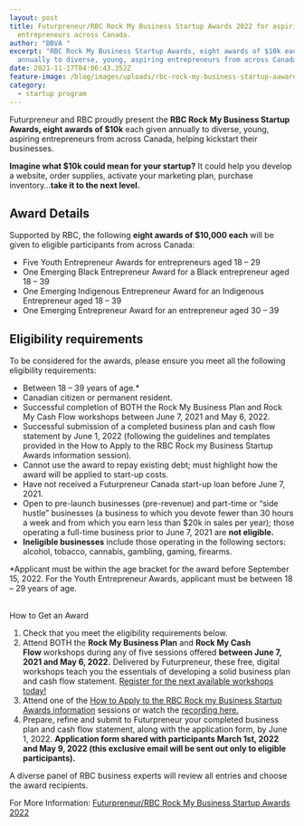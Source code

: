 ```yaml
---
layout: post
title: Futurpreneur/RBC Rock My Business Startup Awards 2022 for aspiring
  entrepreneurs across Canada.
author: "BBVA "
excerpt: "RBC Rock My Business Startup Awards, eight awards of $10k each given
  annually to diverse, young, aspiring entrepreneurs from across Canada, "
date: 2021-11-17T04:06:43.352Z
feature-image: /blog/images/uploads/rbc-rock-my-business-startup-aawards-2022.jpg
category:
  - startup program
---
```

Futurpreneur and RBC proudly present the **RBC Rock My Business Startup Awards, eight awards of $10k** each given annually to diverse, young, aspiring entrepreneurs from across Canada, helping kickstart their businesses.

**Imagine what $10k could mean for your startup?** It could help you develop a website, order supplies, activate your marketing plan, purchase inventory…**take it to the next level.**

## Award Details

Supported by RBC, the following **eight awards of $10,000 each** will be given to eligible participants from across Canada:

* Five Youth Entrepreneur Awards for entrepreneurs aged 18 – 29
* One Emerging Black Entrepreneur Award for a Black entrepreneur aged 18 – 39
* One Emerging Indigenous Entrepreneur Award for an Indigenous Entrepreneur aged 18 – 39
* One Emerging Entrepreneur Award for an entrepreneur aged 30 – 39



## Eligibility requirements

To be considered for the awards, please ensure you meet all the following eligibility requirements:

* Between 18 – 39 years of age.*
* Canadian citizen or permanent resident.
* Successful completion of BOTH the Rock My Business Plan and Rock My Cash Flow workshops between June 7, 2021 and May 6, 2022.
* Successful submission of a completed business plan and cash flow statement by June 1, 2022 (following the guidelines and templates provided in the How to Apply to the RBC Rock my Business Startup Awards information session).
* Cannot use the award to repay existing debt; must highlight how the award will be applied to start-up costs.
* Have not received a Futurpreneur Canada start-up loan before June 7, 2021.
* Open to pre-launch businesses (pre-revenue) and part-time or “side hustle” businesses (a business to which you devote fewer than 30 hours a week and from which you earn less than $20k in sales per year); those operating a full-time business prior to June 7, 2021 are **not eligible.**
* **Ineligible businesses** include those operating in the following sectors: alcohol, tobacco, cannabis, gambling, gaming, firearms.

\*Applicant must be within the age bracket for the award before September 15, 2022. For the Youth Entrepreneur Awards, applicant must be between 18 – 29 years of age.

\
How to Get an Award

1. Check that you meet the eligibility requirements below.
2. Attend BOTH the **Rock My Business Plan** and **Rock My Cash Flow** workshops during any of five sessions offered **between June 7, 2021 and May 6, 2022.** Delivered by Futurpreneur, these free, digital workshops teach you the essentials of developing a solid business plan and cash flow statement. [Register for the next available workshops today!](https://www.futurpreneur.ca/en/microsites/rock-my-business)
3. Attend one of the [How to Apply to the RBC Rock my Business Startup Awards information](https://www.eventbrite.ca/e/180226892487) sessions or watch the [recording here.](https://youtu.be/TErax5_vBWA)
4. Prepare, refine and submit to Futurpreneur your completed business plan and cash flow statement, along with the application form, by June 1, 2022. **Application form shared with participants March 1st, 2022 and May 9, 2022 (this exclusive email will be sent out only to eligible participants).**

A diverse panel of RBC business experts will review all entries and choose the award recipients.



For More Information: [Futurpreneur/RBC Rock My Business Startup Awards 2022 ](https://www.futurpreneur.ca/en/rmb-awards)